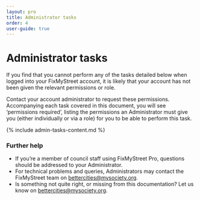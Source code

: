 ```yaml
---
layout: pro
title: Administrator tasks
order: 4
user-guide: true
---
```


# Administrator tasks

If you find that you cannot perform any of the tasks detailed below when logged
into your FixMyStreet account, it is likely that your account has not been
given the relevant permissions or role.

Contact your account administrator to request these permissions. Accompanying
each task covered in this document, you will see ‘permissions required’,
listing the permissions an Administrator must give you (either individually or
via a role) for you to be able to perform this task.

{% include admin-tasks-content.md %}

### Further help

- If you’re a member of council staff using FixMyStreet Pro, questions should be addressed
to your Administrator.
- For technical problems and queries, Administrators may contact the FixMyStreet team on
[bettercities@mysociety.org](mailto:bettercities@mysociety.org).
- Is something not quite right, or missing from this documentation? Let us know on
[bettercities@mysociety.org](mailto:bettercities@mysociety.org).
